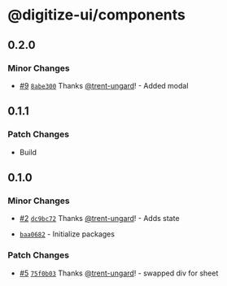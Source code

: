# @digitize-ui/components

## 0.2.0

### Minor Changes

- [#9](https://github.com/The-Digitizers/digitize-ui/pull/9) [`8abe300`](https://github.com/The-Digitizers/digitize-ui/commit/8abe3000fbce3819ed4cb652abed42f1ea412d1c) Thanks [@trent-ungard](https://github.com/trent-ungard)! - Added modal
## 0.1.1

### Patch Changes

- Build

## 0.1.0

### Minor Changes

- [#2](https://github.com/trent-ungard/digitize-ui/pull/2) [`dc9bc72`](https://github.com/trent-ungard/digitize-ui/commit/dc9bc72f8b39baf323906f24b85754e0ef86d9ab) Thanks [@trent-ungard](https://github.com/trent-ungard)! - Adds state

* [`baa0682`](https://github.com/trent-ungard/digitize-ui/commit/baa06828e4792056170ea2f815528d2eb8672b04) - Initialize packages

### Patch Changes

- [#5](https://github.com/trent-ungard/digitize-ui/pull/5) [`75f0b03`](https://github.com/trent-ungard/digitize-ui/commit/75f0b035079fb5ea0a1e9e1fdf57a560ab9ab1fd) Thanks [@trent-ungard](https://github.com/trent-ungard)! - swapped div for sheet
